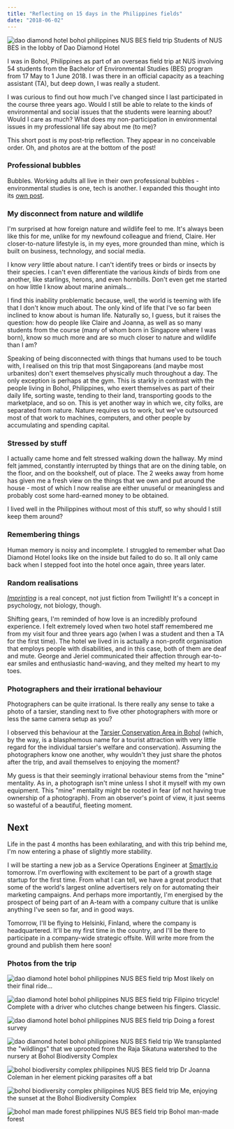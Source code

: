 ```yaml
---
title: "Reflecting on 15 days in the Philippines fields"
date: "2018-06-02"
---
```


![dao diamond hotel bohol philippines NUS BES field trip](images/IMG_20180523_074422_Fotor-1024x431.jpg) Students of NUS BES in the lobby of Dao Diamond Hotel

I was in Bohol, Philippines as part of an overseas field trip at NUS involving 54 students from the Bachelor of Environmental Studies (BES) program from 17 May to 1 June 2018. I was there in an official capacity as a teaching assistant (TA), but deep down, I was really a student.

I was curious to find out how much I've changed since I last participated in the course three years ago. Would I still be able to relate to the kinds of environmental and social issues that the students were learning about? Would I care as much? What does my non-participation in environmental issues in my professional life say about me (to me)?

This short post is my post-trip reflection. They appear in no conceivable order. Oh, and photos are at the bottom of the post!

### Professional bubbles

Bubbles. Working adults all live in their own professional bubbles - environmental studies is one, tech is another. I expanded this thought into its [own post](/2018-05-21-professional-echo-chamber/).

### My disconnect from nature and wildlife

I'm surprised at how foreign nature and wildlife feel to me. It's always been like this for me, unlike for my newfound colleague and friend, Claire. Her closer-to-nature lifestyle is, in my eyes, more grounded than mine, which is built on business, technology, and social media.

I know _very_ little about nature. I can't identify trees or birds or insects by their species. I can't even differentiate the various _kinds_ of birds from one another, like starlings, herons, and even hornbills. Don't even get me started on how little I know about marine animals...

I find this inability problematic because, well, the world is teeming with life that I don't know much about. The only kind of life that I've so far been inclined to know about is human life. Naturally so, I guess, but it raises the question: how do people like Claire and Joanna, as well as so many students from the course (many of whom born in Singapore where I was born), know so much more and are so much closer to nature and wildlife than I am?

Speaking of being disconnected with things that humans used to be touch with, I realised on this trip that most Singaporeans (and maybe most urbanites) don't exert themselves physically much throughout a day. The only exception is perhaps at the gym. This is starkly in contrast with the people living in Bohol, Philippines, who exert themselves as part of their daily life, sorting waste, tending to their land, transporting goods to the marketplace, and so on. This is yet another way in which we, city folks, are separated from nature. Nature requires us to work, but we've outsourced most of that work to machines, computers, and other people by accumulating and spending capital.

### Stressed by stuff

I actually came home and felt stressed walking down the hallway. My mind felt jammed, constantly interrupted by things that are on the dining table, on the floor, and on the bookshelf, out of place. The 2 weeks away from home has given me a fresh view on the things that we own and put around the house - most of which I now realise are either unuseful or meaningless and probably cost some hard-earned money to be obtained.

I lived well in the Philippines without most of this stuff, so why should I still keep them around?

### Remembering things

Human memory is noisy and incomplete. I struggled to remember what Dao Diamond Hotel looks like on the inside but failed to do so. It all only came back when I stepped foot into the hotel once again, three years later.

### Random realisations

[_Imprinting_](https://en.wikipedia.org/wiki/Imprinting_(psychology)) is a real concept, not just fiction from Twilight! It's a concept in psychology, not biology, though.

Shifting gears, I'm reminded of how love is an incredibly profound experience. I felt extremely loved when two hotel staff remembered me from my visit four and three years ago (when I was a student and then a TA for the first time). The hotel we lived in is actually a non-profit organisation that employs people with disabilities, and in this case, both of them are deaf and mute. George and Jeriel communicated their affection through ear-to-ear smiles and enthusiastic hand-waving, and they melted my heart to my toes.

### Photographers and their irrational behaviour

Photographers can be quite irrational. Is there really any sense to take a photo of a tarsier, standing next to five other photographers with more or less the same camera setup as you?

I observed this behaviour at the [Tarsier Conservation Area in Bohol](https://www.tripadvisor.com.sg/ShowUserReviews-g1082590-d3833436-r546823931-Tarsier_Conservation_Area-Loboc_Bohol_Island_Bohol_Province_Visayas.html) (which, by the way, is a blasphemous name for a tourist attraction with very little regard for the individual tarsier's welfare and conservation). Assuming the photographers know one another, why wouldn't they just share the photos after the trip, and avail themselves to enjoying the moment?

My guess is that their seemingly irrational behaviour stems from the "mine" mentality. As in, a photograph isn't mine unless I shot it myself with my own equipment. This "mine" mentality might be rooted in fear (of not having true ownership of a photograph). From an observer's point of view, it just seems so wasteful of a beautiful, fleeting moment.

## Next

Life in the past 4 months has been exhilarating, and with this trip behind me, I'm now entering a phase of slightly more stability.

I will be starting a new job as a Service Operations Engineer at [Smartly.io](https://www.smartly.io/) tomorrow. I'm overflowing with excitement to be part of a growth stage startup for the first time. From what I can tell, we have a great product that some of the world's largest online advertisers rely on for automating their marketing campaigns. And perhaps more importantly, I'm energised by the prospect of being part of an A-team with a company culture that is unlike anything I've seen so far, and in good ways.

Tomorrow, I'll be flying to Helsinki, Finland, where the company is headquartered. It'll be my first time in the country, and I'll be there to participate in a company-wide strategic offsite. Will write more from the ground and publish them here soon!

### Photos from the trip

![dao diamond hotel bohol philippines NUS BES field trip](images/IMG_20180601_122158-1024x768.jpg) Most likely on their final ride...

![dao diamond hotel bohol philippines NUS BES field trip](images/IMG_20180531_140108-1024x768.jpg) Filipino tricycle! Complete with a driver who clutches change between his fingers. Classic.

![dao diamond hotel bohol philippines NUS BES field trip](images/IMG_20180525_151201-1024x768.jpg) Doing a forest survey

![dao diamond hotel bohol philippines NUS BES field trip](images/IMG_20180525_121116-1024x768.jpg) We transplanted the "wildlings" that we uprooted from the Raja Sikatuna watershed to the nursery at Bohol Biodiversity Complex

![bohol biodiversity complex philippines NUS BES field trip](images/IMG_20180524_202905-1024x768.jpg) Dr Joanna Coleman in her element picking parasites off a bat

![bohol biodiversity complex philippines NUS BES field trip](images/IMG_20180524_181153-1024x768.jpg) Me, enjoying the sunset at the Bohol Biodiversity Complex

![bohol man made forest philippines NUS BES field trip](images/IMG_20180522_162341-1024x768.jpg) Bohol man-made forest
